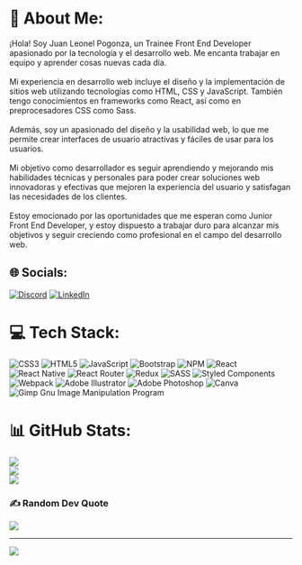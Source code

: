 # 💫 About Me:
¡Hola! Soy Juan Leonel Pogonza, un Trainee Front End Developer apasionado por la tecnología y el desarrollo web. Me encanta trabajar en equipo y aprender cosas nuevas cada día.<br><br>Mi experiencia en desarrollo web incluye el diseño y la implementación de sitios web utilizando tecnologías como HTML, CSS y JavaScript. También tengo conocimientos en frameworks como React, así como en preprocesadores CSS como Sass.<br><br>Además, soy un apasionado del diseño y la usabilidad web, lo que me permite crear interfaces de usuario atractivas y fáciles de usar para los usuarios.<br><br>Mi objetivo como desarrollador es seguir aprendiendo y mejorando mis habilidades técnicas y personales para poder crear soluciones web innovadoras y efectivas que mejoren la experiencia del usuario y satisfagan las necesidades de los clientes.<br><br>Estoy emocionado por las oportunidades que me esperan como Junior Front End Developer, y estoy dispuesto a trabajar duro para alcanzar mis objetivos y seguir creciendo como profesional en el campo del desarrollo web.

## 🌐 Socials:
[![Discord](https://img.shields.io/badge/Discord-%237289DA.svg?logo=discord&logoColor=white)](https://discordapp.com/users/JuanLeonelPogonzaFT-36b#0169) [![LinkedIn](https://img.shields.io/badge/LinkedIn-%230077B5.svg?logo=linkedin&logoColor=white)](https://www.linkedin.com/in/juanleonelpogonza/) 

# 💻 Tech Stack:
![CSS3](https://img.shields.io/badge/css3-%231572B6.svg?style=for-the-badge&logo=css3&logoColor=white) ![HTML5](https://img.shields.io/badge/html5-%23E34F26.svg?style=for-the-badge&logo=html5&logoColor=white) ![JavaScript](https://img.shields.io/badge/javascript-%23323330.svg?style=for-the-badge&logo=javascript&logoColor=%23F7DF1E) ![Bootstrap](https://img.shields.io/badge/bootstrap-%23563D7C.svg?style=for-the-badge&logo=bootstrap&logoColor=white) ![NPM](https://img.shields.io/badge/NPM-%23000000.svg?style=for-the-badge&logo=npm&logoColor=white) ![React](https://img.shields.io/badge/react-%2320232a.svg?style=for-the-badge&logo=react&logoColor=%2361DAFB) ![React Native](https://img.shields.io/badge/react_native-%2320232a.svg?style=for-the-badge&logo=react&logoColor=%2361DAFB) ![React Router](https://img.shields.io/badge/React_Router-CA4245?style=for-the-badge&logo=react-router&logoColor=white) ![Redux](https://img.shields.io/badge/redux-%23593d88.svg?style=for-the-badge&logo=redux&logoColor=white) ![SASS](https://img.shields.io/badge/SASS-hotpink.svg?style=for-the-badge&logo=SASS&logoColor=white) ![Styled Components](https://img.shields.io/badge/styled--components-DB7093?style=for-the-badge&logo=styled-components&logoColor=white) ![Webpack](https://img.shields.io/badge/webpack-%238DD6F9.svg?style=for-the-badge&logo=webpack&logoColor=black) ![Adobe Illustrator](https://img.shields.io/badge/adobeillustrator-%23FF9A00.svg?style=for-the-badge&logo=adobeillustrator&logoColor=white) ![Adobe Photoshop](https://img.shields.io/badge/adobephotoshop-%2331A8FF.svg?style=for-the-badge&logo=adobephotoshop&logoColor=white) ![Canva](https://img.shields.io/badge/Canva-%2300C4CC.svg?style=for-the-badge&logo=Canva&logoColor=white) ![Gimp Gnu Image Manipulation Program](https://img.shields.io/badge/Gimp-657D8B?style=for-the-badge&logo=gimp&logoColor=FFFFFF)
# 📊 GitHub Stats:
![](https://github-readme-stats.vercel.app/api?username=JuanLeonelPogonza&theme=dark&hide_border=false&include_all_commits=false&count_private=false)<br/>
![](https://github-readme-streak-stats.herokuapp.com/?user=JuanLeonelPogonza&theme=dark&hide_border=false)<br/>
![](https://github-readme-stats.vercel.app/api/top-langs/?username=JuanLeonelPogonza&theme=dark&hide_border=false&include_all_commits=false&count_private=false&layout=compact)

### ✍️ Random Dev Quote
![](https://quotes-github-readme.vercel.app/api?type=horizontal&theme=radical)

---
[![](https://visitcount.itsvg.in/api?id=JuanLeonelPogonza&icon=0&color=5)](https://visitcount.itsvg.in)

<!-- Proudly created with GPRM ( https://gprm.itsvg.in ) -->
